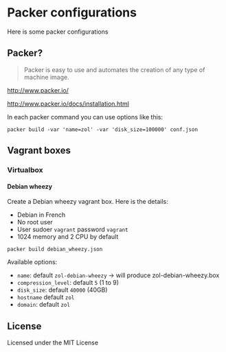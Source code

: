Packer configurations
=====================

Here is some packer configurations

Packer?
-------

> Packer is easy to use and automates the creation of any type of machine image.

http://www.packer.io/

http://www.packer.io/docs/installation.html

In each packer command you can use options like this:

```shell
packer build -var 'name=zol' -var 'disk_size=100000' conf.json
```

Vagrant boxes
-------------

### Virtualbox

#### Debian wheezy

Create a Debian wheezy vagrant box. Here is the details:
 - Debian in French
 - No root user
 - User sudoer `vagrant` password `vagrant`
 - 1024 memory and 2 CPU by default

```shell
packer build debian_wheezy.json
```

Available options:
 - `name`: default `zol-debian-wheezy` -> will produce zol-debian-wheezy.box
 - `compression_level`: default `5` (1 to 9)
 - `disk_size`: default `40000` (40GB)
 - `hostname` default `zol`
 - `domain`: default `zol`


License
-------

Licensed under the MIT License
